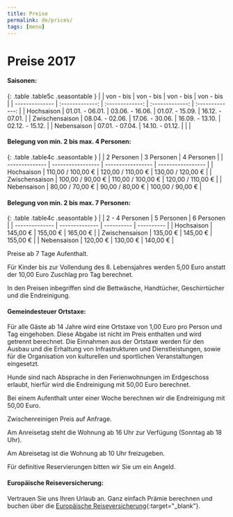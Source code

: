 ```yaml
---
title: Preise
permalink: de/prices/
tags: [menu]
---
```


# Preise 2017

#### Saisonen:

{: .table .table5c .seasontable }
|                | von - bis       | von - bis       | von - bis       | von - bis       |
| -------------- | :-------------: | :-------------: | :-------------: | :-------------: |
| Hochsaison     | 01.01. - 06.01. | 03.06. - 16.06. | 01.07. - 15.09. | 16.12. - 07.01. |
| Zwischensaison | 08.04. - 02.06. | 17.06. - 30.06. | 16.09. - 13.10. | 02.12. - 15.12. |
| Nebensaison    | 07.01. - 07.04. | 14.10. - 01.12. |                 |                 |

#### Belegung von min. 2 bis max. 4 Personen:

{: .table .table4c .seasontable }
|                | 2 Personen        | 3 Personen        | 4 Personen        |
| -------------- | ----------------- | ----------------- | ----------------- |
| Hochsaison     | 110,00 / 100,00 € | 120,00 / 110,00 € | 130,00 / 120,00 € |
| Zwischensaison | 100,00 / 90,00 €  | 110,00 / 100,00 € | 120,00 / 110,00 € |
| Nebensaison    | 80,00 / 70,00 €   | 90,00 / 80,00 €   | 100,00 / 90,00 €  |

#### Belegung von min. 2 bis max. 7 Personen:

{: .table .table4c .seasontable }
|                | 2 - 4 Personen | 5 Personen | 6 Personen |
| -------------- | -------------- | ---------- | ---------- |
| Hochsaison     | 145,00 €       | 155,00 €   | 165,00 €   |
| Zwischensaison | 135,00 €       | 145,00 €   | 155,00 €   |
| Nebensaison    | 120,00 €       | 130,00 €   | 140,00 €   |

Preise ab 7 Tage Aufenthalt.

Für Kinder bis zur Vollendung des 8. Lebensjahres werden 5,00 Euro anstatt der 10,00 Euro Zuschlag pro Tag berechnet.

In den Preisen inbegriffen sind die Bettwäsche, Handtücher, Geschirrtücher und die Endreinigung.

#### Gemeindesteuer Ortstaxe:

Für alle Gäste ab 14 Jahre wird eine Ortstaxe von 1,00 Euro pro Person und Tag eingehoben. Diese Abgabe ist nicht im Preis enthalten und wird getrennt berechnet.
Die Einnahmen aus der Ortstaxe werden für den Ausbau und die Erhaltung von Infrastrukturen und Dienstleistungen, sowie für die Organisation von kulturellen und sportlichen Veranstaltungen eingesetzt.

Hunde sind nach Absprache in den Ferienwohnungen im Erdgeschoss erlaubt, hierfür wird die Endreinigung mit 50,00 Euro berechnet.

Bei einem Aufenthalt unter einer Woche berechnen wir die Endreinigung mit 50,00 Euro.

Zwischenreinigen Preis auf Anfrage.

Am Anreisetag steht die Wohnung ab 16 Uhr zur Verfügung (Sonntag ab 18 Uhr).

Am Abreisetag ist die Wohnung ab 10 Uhr freizugeben.

Für definitive Reservierungen bitten wir Sie um ein Angeld.

#### Europäische Reiseversicherung:

Vertrauen Sie uns Ihren Urlaub an. Ganz einfach Prämie berechnen und buchen über die [Europäische Reiseversicherung](http://partner.europaeische.at/roter-hahn?AGN2=142311216){:target="_blank"}.

